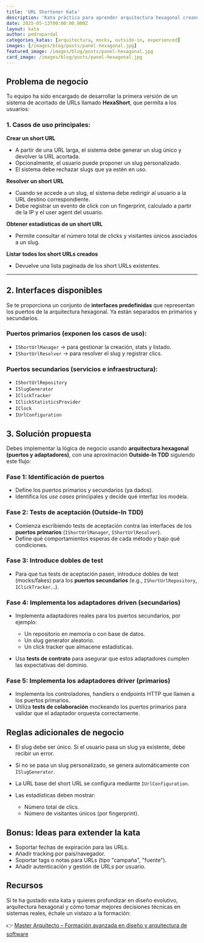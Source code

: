 ```yaml
---
title: 'URL Shortener Kata'
description: 'Kata práctica para aprender arquitectura hexagonal creando un acortador de URLs. Usa TDD, puertos y adaptadores paso a paso.'
date: 2025-05-13T00:00:00.000Z
layout: kata
author: pedropardal
categories_katas: [arquitectura, mocks, outside-in, experienced]
images: [/images/blog/posts/panel-hexagonal.jpg]
featured_image: /images/blog/posts/panel-hexagonal.jpg
card_image: /images/blog/posts/panel-hexagonal.jpg
---
```


## Problema de negocio

Tu equipo ha sido encargado de desarrollar la primera versión de un sistema de acortado de URLs llamado **HexaShort**, que permita a los usuarios:

### 1. Casos de uso principales:

**Crear un short URL**

* A partir de una URL larga, el sistema debe generar un slug único y devolver la URL acortada.
* Opcionalmente, el usuario puede proponer un slug personalizado.
* El sistema debe rechazar slugs que ya estén en uso.

**Resolver un short URL**

* Cuando se accede a un slug, el sistema debe redirigir al usuario a la URL destino correspondiente.
* Debe registrar un evento de click con un fingerprint, calculado a partir de la IP y el user agent del usuario.

**Obtener estadísticas de un short URL**

* Permite consultar el número total de clicks y visitantes únicos asociados a un slug.

**Listar todos los short URLs creados**

* Devuelve una lista paginada de los short URLs existentes.

---

## 2. Interfaces disponibles

Se te proporciona un conjunto de **interfaces predefinidas** que representan los puertos de la arquitectura hexagonal. Ya están separados en primarios y secundarios.

### Puertos primarios (exponen los casos de uso):

* `IShortUrlManager` → para gestionar la creación, stats y listado.
* `IShortUrlResolver` → para resolver el slug y registrar clics.

### Puertos secundarios (servicios e infraestructura):

* `IShortUrlRepository`
* `ISlugGenerator`
* `IClickTracker`
* `IClickStatisticsProvider`
* `IClock`
* `IUrlConfiguration`

## 3. Solución propuesta

Debes implementar la lógica de negocio usando **arquitectura hexagonal (puertos y adaptadores)**, con una aproximación **Outside-In TDD** siguiendo este flujo:

### Fase 1: Identificación de puertos

* Define los puertos primarios y secundarios (ya dados).
* Identifica los *use cases* principales y decide qué interfaz los modela.

### Fase 2: Tests de aceptación (Outside-In TDD)

* Comienza escribiendo tests de aceptación contra las interfaces de los **puertos primarios** (`IShortUrlManager`, `IShortUrlResolver`).
* Define qué comportamientos esperas de cada método y bajo qué condiciones.

### Fase 3: Introduce dobles de test

* Para que tus tests de aceptación pasen, introduce dobles de test (mocks/fakes) para los **puertos secundarios** (e.g., `IShortUrlRepository`, `IClickTracker`...).

### Fase 4: Implementa los adaptadores driven (secundarios)

* Implementa adaptadores reales para los puertos secundarios, por ejemplo:

  * Un repositorio en memoria o con base de datos.
  * Un slug generator aleatorio.
  * Un click tracker que almacene estadísticas.
* Usa **tests de contrato** para asegurar que estos adaptadores cumplen las expectativas del dominio.

### Fase 5: Implementa los adaptadores driver (primarios)

* Implementa los controladores, handlers o endpoints HTTP que llamen a los puertos primarios.
* Utiliza **tests de colaboración** mockeando los puertos primarios para validar que el adaptador orquesta correctamente.

## Reglas adicionales de negocio

* El slug debe ser único. Si el usuario pasa un slug ya existente, debe recibir un error.
* Si no se pasa un slug personalizado, se genera automáticamente con `ISlugGenerator`.
* La URL base del short URL se configura mediante `IUrlConfiguration`.
* Las estadísticas deben mostrar:

  * Número total de clics.
  * Número de visitantes únicos (por fingerprint).

## Bonus: Ideas para extender la kata

* Soportar fechas de expiración para las URLs.
* Añadir tracking por país/navegador.
* Soportar tags o notas para URLs (tipo "campaña", "fuente").
* Añadir autenticación y gestión de URLs por usuario.

## Recursos

Si te ha gustado esta kata y quieres profundizar en diseño evolutivo, arquitectura hexagonal y cómo tomar mejores decisiones técnicas en sistemas reales, échale un vistazo a la formación:

👉 [Master Arquitecto – Formación avanzada en diseño y arquitectura de software](https://www.exeal.com/cursos/master-arquitecto/?utm_source=exeal.com&utm_medium=website&utm_campaign=master_arquitecto_jun25&utm_content=katas)
